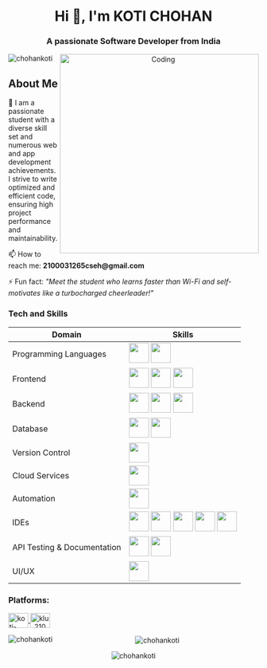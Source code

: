 <h1 align="center">Hi 👋, I'm KOTI CHOHAN</h1>
<h3 align="center">A passionate Software Developer from India</h3>

<div align="center">
  <img align="right" alt="Coding" width="400" src="https://cdn.dribbble.com/users/1162077/screenshots/3848914/programmer.gif">
</div>

<p align="left"> 
  <img src="https://komarev.com/ghpvc/?username=chohankoti&label=Profile%20views&color=0e75b6&style=flat" alt="chohankoti" /> 
</p>

<div align="left">
  <h2>About Me</h2>
  <p>🌱 I am a passionate student with a diverse skill set and numerous web and app development achievements. I strive to write optimized and efficient code, ensuring high project performance and maintainability.</p>
  <p>📫 How to reach me: <strong>2100031265cseh@gmail.com</strong></p>
  <p>⚡ Fun fact: <em>"Meet the student who learns faster than Wi-Fi and self-motivates like a turbocharged cheerleader!"</em></p>
</div>


<h3 align="left">Tech and Skills</h3>
<div align="center">
  <table>
    <thead>
      <tr>
        <th>Domain</th>
        <th>Skills</th>
      </tr>
    </thead>
    <tbody>
      <tr>
        <td>Programming Languages</td>
        <td>
          <img src="https://img.icons8.com/color/48/000000/java-coffee-cup-logo--v1.png" width="40" height="40"/> 
          <img src="https://img.icons8.com/color/48/000000/python.png" width="40" height="40"/>
        </td>
      </tr>
      <tr>
        <td>Frontend</td>
        <td>
          <img src="https://img.icons8.com/color/48/000000/javascript.png" width="40" height="40"/> 
          <img src="https://img.icons8.com/plasticine/100/000000/react.png" width="40" height="40"/> 
          <img src="https://img.icons8.com/color/48/000000/react-native.png" width="40" height="40"/>
        </td>
      </tr>
      <tr>
        <td>Backend</td>
        <td>
          <img src="https://img.icons8.com/color/48/000000/nodejs.png" width="40" height="40"/> 
          <img src="https://img.icons8.com/color/48/000000/django.png" width="40" height="40"/> 
          <img src="https://img.icons8.com/color/48/000000/spring-logo.png" width="40" height="40"/>
        </td>
      </tr>
      <tr>
        <td>Database</td>
        <td>
          <img src="https://img.icons8.com/fluency/48/000000/mysql-logo.png" width="40" height="40"/> 
          <img src="https://img.icons8.com/color/48/000000/mongodb.png" width="40" height="40"/>
        </td>
      </tr>
      <tr>
        <td>Version Control</td>
        <td>
          <img src="https://img.icons8.com/material-outlined/48/000000/github.png" width="40" height="40"/>
        </td>
      </tr>
      <tr>
        <td>Cloud Services</td>
        <td>
          <img src="https://img.icons8.com/color/48/000000/amazon-web-services.png" width="40" height="40"/>
        </td>
      </tr>
      <tr>
        <td>Automation</td>
        <td>
          <img src="https://img.icons8.com/color/48/000000/uipath.png" width="40" height="40"/>
        </td>
      </tr>
      <tr>
        <td>IDEs</td>
        <td>
          <img src="https://img.icons8.com/color/48/000000/visual-studio-code-2019.png" width="40" height="40"/> 
          <img src="https://img.icons8.com/officel/40/000000/java-eclipse.png" width="40" height="40"/> 
          <img src="https://img.icons8.com/color/48/000000/pycharm.png" width="40" height="40"/> 
          <img src="https://img.icons8.com/color/48/000000/android-studio--v2.png" width="40" height="40"/> 
          <img src="https://img.icons8.com/color/48/000000/expo.png" width="40" height="40"/>
        </td>
      </tr>
      <tr>
        <td>API Testing & Documentation</td>
        <td>
          <img src="https://img.icons8.com/dusk/64/000000/postman-api.png" width="40" height="40"/> 
          <img src="https://seeklogo.com/images/S/swagger-logo-A49F73BAF4-seeklogo.com.png" width="40" height="40"/>
        </td>
      </tr>
      <tr>
        <td>UI/UX</td>
        <td>
          <img src="https://img.icons8.com/color/48/000000/figma--v1.png" width="40" height="40"/>
        </td>
      </tr>
    </tbody>
  </table>
</div>

<h3 align="left">Platforms:</h3>
<div align="center">
<p align="left">
  <a href="https://linkedin.com/in/koti-chohan-469659226" target="blank">
    <img align="center" src="https://raw.githubusercontent.com/rahuldkjain/github-profile-readme-generator/master/src/images/icons/Social/linked-in-alt.svg" alt="koti-chohan-469659226" height="30" width="40" />
  </a>
  <a href="https://www.leetcode.com/klu_2100031265" target="blank">
    <img align="center" src="https://raw.githubusercontent.com/rahuldkjain/github-profile-readme-generator/master/src/images/icons/Social/leet-code.svg" alt="klu_2100031265" height="30" width="40" />
  </a>
</p>

  <p>
    <img align="left" src="https://github-readme-stats.vercel.app/api/top-langs?username=chohankoti&show_icons=true&locale=en&layout=compact" alt="chohankoti" />
  </p>
  <p>
    &nbsp;<img align="center" src="https://github-readme-stats.vercel.app/api?username=chohankoti&show_icons=true&locale=en" alt="chohankoti" />
  </p>
  <p>
    <img align="center" src="https://github-readme-streak-stats.herokuapp.com/?user=chohankoti&" alt="chohankoti" />
  </p>
</div>
